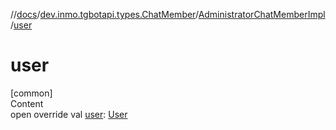 //[docs](../../../index.md)/[dev.inmo.tgbotapi.types.ChatMember](../index.md)/[AdministratorChatMemberImpl](index.md)/[user](user.md)



# user  
[common]  
Content  
open override val [user](user.md): [User](../../dev.inmo.tgbotapi.types/-user/index.md)  



